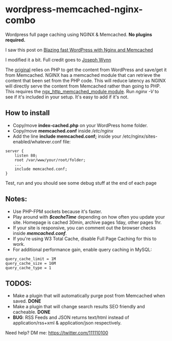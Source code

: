 # wordpress-memcached-nginx-combo
Wordpress full page caching using NGINX &amp; Memcached. **No plugins required.**

I saw this post on [Blazing fast WordPress with Nginx and Memcached](https://wildlyinaccurate.com/blazing-fast-wordpress-with-nginx-and-memcached/)

I modified it a bit. Full credit goes to [Joseph Wynn](https://twitter.com/Joseph_Wynn)

The [original](https://wildlyinaccurate.com/blazing-fast-wordpress-with-nginx-and-memcached/) relies on PHP to get the content from WordPress and save/get it from Memcached. NGINX has a memcached module that can retrieve the content that been set from the PHP code. This will reduce latency as NGINX will directly serve the content from Memcached rather than going to PHP. This requires the [ngx_http_memcached_module module](http://nginx.org/en/docs/http/ngx_http_memcached_module.html). Run *nginx -V* to see if it's included in your setup. It's easy to add if it's not.

## How to install
* Copy/move **index-cached.php** on your WordPress home folder.
* Copy/move **memcached.conf** inside */etc/nginx*
* Add the line **include memcached.conf;** inside your /etc/nginx/sites-enabled/whatever.conf file:

```
server {
    listen 80;
    root /var/www/your/root/folder;
    ...
    include memcached.conf;
}
```

Test, run and you should see some debug stuff at the end of each page

## Notes:
* Use PHP-FPM sockets because it's faster.
* Play around with ***$cacheTime*** depending on how often you update your site. Homepage is cached 30min, archive pages 1day, other pages 1hr.
* If your site is responsive, you can comment out the browser checks inside ***memcached.conf***.
* If you're using W3 Total Cache, disable Full Page Caching for this to work.
* For additional performance gain, enable query caching in MySQL:

```
query_cache_limit = 1M
query_cache_size = 16M
query_cache_type = 1
```

## TODOS:
* Make a plugin that will automatically purge post from Memcached when saved. **DONE**
* Make a plugin that will change search results SEO friendly and cacheable. **DONE**
* **BUG**: RSS Feeds and JSON returns text/html instead of application/rss+xml & application/json respectively.

Need help? DM me: https://twitter.com/111110100
